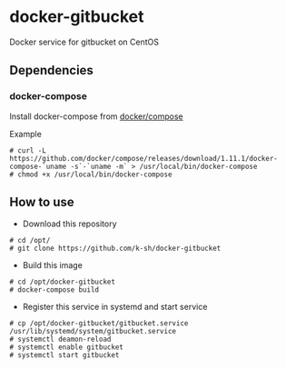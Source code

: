 # docker-gitbucket
Docker service for gitbucket on CentOS

## Dependencies
### docker-compose
Install docker-compose from [docker/compose](https://github.com/docker/compose/releases)

Example
```shell-session
# curl -L https://github.com/docker/compose/releases/download/1.11.1/docker-compose-`uname -s`-`uname -m` > /usr/local/bin/docker-compose
# chmod +x /usr/local/bin/docker-compose
```

## How to use
+ Download this repository

```shell-session
# cd /opt/
# git clone https://github.com/k-sh/docker-gitbucket
```

+ Build this image

```shell-session
# cd /opt/docker-gitbucket
# docker-compose build
```

+ Register this service in systemd and start service

```shell-session
# cp /opt/docker-gitbucket/gitbucket.service /usr/lib/systemd/system/gitbucket.service
# systemctl deamon-reload
# systemctl enable gitbucket
# systemctl start gitbucket
```

